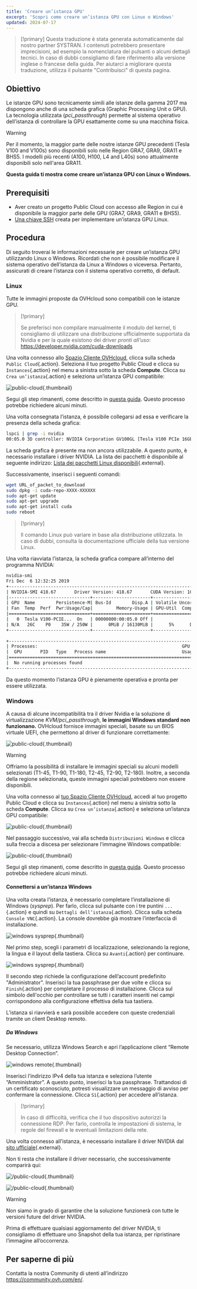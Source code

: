 ```yaml
---
title: 'Creare un’istanza GPU'
excerpt: 'Scopri come creare un’istanza GPU con Linux o Windows'
updated: 2024-07-17
---
```


> [!primary]
> Questa traduzione è stata generata automaticamente dal nostro partner SYSTRAN. I contenuti potrebbero presentare imprecisioni, ad esempio la nomenclatura dei pulsanti o alcuni dettagli tecnici. In caso di dubbi consigliamo di fare riferimento alla versione inglese o francese della guida. Per aiutarci a migliorare questa traduzione, utilizza il pulsante "Contribuisci" di questa pagina.
>

## Obiettivo

Le istanze GPU sono tecnicamente simili alle istanze della gamma 2017 ma dispongono anche di una scheda grafica (Graphic Processing Unit o GPU). La tecnologia utilizzata (*pci_passthrough*) permette al sistema operativo dell’istanza di controllare la GPU esattamente come su una macchina fisica.

> [!warning]
>
> Per il momento, la maggior parte delle nostre istanze GPU precedenti (Tesla V100 and V100s) sono disponibili solo nelle Region GRA7, GRA9, GRA11 e BHS5. I modelli più recenti (A100, H100, L4 and L40s) sono attualmente disponibili solo nell'area GRA11.
> 

**Questa guida ti mostra come creare un’istanza GPU con Linux o Windows.**

## Prerequisiti

- Aver creato un progetto Public Cloud con accesso alle Region in cui è disponibile la maggior parte delle GPU (GRA7, GRA9, GRA11 e BHS5).
- [Una chiave SSH](/pages/public_cloud/compute/creating-ssh-keys-pci) creata per implementare un’istanza GPU Linux.

## Procedura

Di seguito troverai le informazioni necessarie per creare un’istanza GPU utilizzando Linux o Windows.
Ricordati che non è possibile modificare il sistema operativo dell’istanza da Linux a Windows o viceversa. Pertanto, assicurati di creare l’istanza con il sistema operativo corretto, di default.

### Linux

Tutte le immagini proposte da OVHcloud sono compatibili con le istanze GPU.

> [!primary]
>
> Se preferisci non compilare manualmente il modulo del kernel, ti consigliamo di utilizzare una distribuzione ufficialmente supportata da Nvidia e per la quale esistono dei driver *pronti all’uso*: <https://developer.nvidia.com/cuda-downloads>
> 

Una volta connesso allo [Spazio Cliente OVHcloud](/links/manager), clicca sulla scheda `Public Cloud`{.action}. Seleziona il tuo progetto Public Cloud e clicca su `Instances`{.action} nel menu a sinistra sotto la scheda **Compute**. Clicca su `Crea un’istanza`{.action} e seleziona un’istanza GPU compatibile:

![public-cloud](images/GPU-Flavors_2024.png){.thumbnail}

Segui gli step rimanenti, come descritto in [questa guida](/pages/public_cloud/compute/public-cloud-first-steps#create-instance). Questo processo potrebbe richiedere alcuni minuti.

Una volta consegnata l’istanza, è possibile collegarsi ad essa e verificare la presenza della scheda grafica:

```bash
lspci | grep -i nvidia
00:05.0 3D controller: NVIDIA Corporation GV100GL [Tesla V100 PCIe 16GB] (rev a1)
```

La scheda grafica è presente ma non ancora utilizzabile. A questo punto, è necessario installare i driver NVIDIA. La lista dei pacchetti è disponibile al seguente indirizzo: [Lista dei pacchetti Linux disponibili](https://developer.download.nvidia.com/compute/cuda/repos/){.external}.

Successivamente, inserisci i seguenti comandi:

```sh
wget URL_of_packet_to_download
sudo dpkg -i cuda-repo-XXXX-XXXXXX
sudo apt-get update
sudo apt-get upgrade
sudo apt-get install cuda
sudo reboot
```

> [!primary]
>
> Il comando Linux può variare in base alla distribuzione utilizzata. In caso di dubbi, consulta la documentazione ufficiale della tua versione Linux. 
> 

Una volta riavviata l’istanza, la scheda grafica compare all’interno del programma NVIDIA:

```sh
nvidia-smi
Fri Dec  6 12:32:25 2019       
+-----------------------------------------------------------------------------+
| NVIDIA-SMI 418.67       Driver Version: 418.67       CUDA Version: 10.1     |
|-------------------------------+----------------------+----------------------+
| GPU  Name        Persistence-M| Bus-Id        Disp.A | Volatile Uncorr. ECC |
| Fan  Temp  Perf  Pwr:Usage/Cap|         Memory-Usage | GPU-Util  Compute M. |
|===============================+======================+======================|
|   0  Tesla V100-PCIE...  On   | 00000000:00:05.0 Off |                    0 |
| N/A   26C    P0    35W / 250W |      0MiB / 16130MiB |      5%      Default |
+-------------------------------+----------------------+----------------------+
                                                                               
+-----------------------------------------------------------------------------+
| Processes:                                                       GPU Memory |
|  GPU       PID   Type   Process name                             Usage      |
|=============================================================================|
|  No running processes found                                                 |
+-----------------------------------------------------------------------------+
```

Da questo momento l’istanza GPU è pienamente operativa e pronta per essere utilizzata.

### Windows

A causa di alcune incompatibilità tra il driver Nvidia e la soluzione di virtualizzazione *KVM/pci_passthrough*, **le immagini Windows standard non funzionano.**
OVHcloud fornisce immagini speciali, basate su un BIOS virtuale UEFI, che permettono al driver di funzionare correttamente:

![public-cloud](images/EN-WindowsImages_2024.png){.thumbnail}

> [!warning]
>
> Offriamo la possibilità di installare le immagini speciali su alcuni modelli selezionati (T1-45, T1-90, T1-180, T2-45, T2-90, T2-180). Inoltre, a seconda della regione selezionata, queste immagini speciali potrebbero non essere disponibili.
>

Una volta connesso al [tuo Spazio Cliente OVHcloud](/links/manager), accedi al tuo progetto Public Cloud e clicca su `Instances`{.action} nel menu a sinistra sotto la scheda **Compute**. Clicca su `Crea un’istanza`{.action} e seleziona un’istanza GPU compatibile:

![public-cloud](images/GPU-Flavors_2024.png){.thumbnail}

Nel passaggio successivo, vai alla scheda `Distribuzioni Windows` e clicca sulla freccia a discesa per selezionare l’immagine Windows compatibile:

![public-cloud](images/EN-WindowsImages_2024.png){.thumbnail}

Segui gli step rimanenti, come descritto in [questa guida](/pages/public_cloud/compute/public-cloud-first-steps#create-instance). Questo processo potrebbe richiedere alcuni minuti.

#### Connettersi a un’istanza Windows

Una volta creata l’istanza, è necessario completare l’installazione di Windows (_sysprep_). Per farlo, clicca sul pulsante con i tre puntini `...`{.action} e quindi su `Dettagli dell’istanza`{.action}. Clicca sulla scheda `Console VNC`{.action}. La console dovrebbe già mostrare l’interfaccia di installazione.

![windows sysprep](images/windows-connect-01.png){.thumbnail}

Nel primo step, scegli i parametri di localizzazione, selezionando la regione, la lingua e il layout della tastiera. Clicca su `Avanti`{.action} per continuare.

![windows sysprep](images/windows-connect-02.png){.thumbnail}

Il secondo step richiede la configurazione dell’account predefinito "Administrator". Inserisci la tua passphrase per due volte e clicca su `Finish`{.action} per completare il processo di installazione. Clicca sul simbolo dell'occhio per controllare se tutti i caratteri inseriti nei campi corrispondono alla configurazione effettiva della tua tastiera.

L’istanza si riavvierà e sarà possibile accedere con queste credenziali tramite un client Desktop remoto. 

##### **Da Windows**

Se necessario, utilizza Windows Search e apri l’applicazione client “Remote Desktop Connection”. 

![windows remote](/pages/assets/screens/other/windows/windows_rdp.png){.thumbnail}

Inserisci l’indirizzo IPv4 della tua istanza e seleziona l’utente “Amministrator”. A questo punto, inserisci la tua passphrase. Trattandosi di un certificato sconosciuto, potresti visualizzare un messaggio di avviso per confermare la connessione. Clicca `Sì`{.action} per accedere all’istanza.

> [!primary]
>
> In caso di difficoltà, verifica che il tuo dispositivo autorizzi la connessione RDP. Per farlo, controlla le impostazioni di sistema, le regole del firewall e le eventuali limitazioni della rete.
>

Una volta connesso all’istanza, è necessario installare il driver NVIDIA dal [sito ufficiale](https://www.nvidia.com/Download/index.aspx){.external}.

Non ti resta che installare il driver necessario, che successivamente comparirà qui:

![/public-cloud](images/driverson.png){.thumbnail}

![/public-cloud](images/devicemanager.png){.thumbnail}

> [!warning]
>
> Non siamo in grado di garantire che la soluzione funzionerà con tutte le versioni future del driver NVIDIA.
>
> Prima di effettuare qualsiasi aggiornamento del driver NVIDIA, ti consigliamo di effettuare uno Snapshot della tua istanza, per ripristinare l’immagine all’occorrenza.
>

## Per saperne di più

Contatta la nostra Community di utenti all’indirizzo <https://community.ovh.com/en/>.
